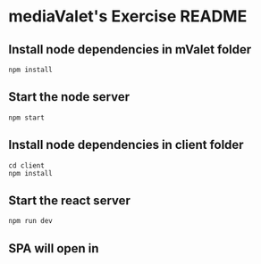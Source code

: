 # mediaValet's Exercise README


## Install node dependencies in mValet folder
	npm install	
## Start the node server
	npm start
	
## Install node dependencies in client folder
    cd client
	npm install	
## Start the react server
	npm run dev
## SPA will open in 